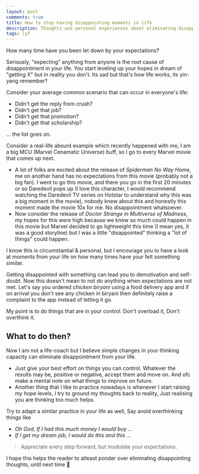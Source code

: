 ```yaml
---
layout: post
comments: true
title: How to stop having disappointing moments in life
description: Thoughts and personal experiences about eliminating disappointment from one's life
tags: lyf
---
```


How many time have you been let down by your expectations?

Seriously, "expecting" anything from anyone is the root cause of disappointment in your life. You start leveling up your hopes in dream of "getting X" but in reality you don't. Its sad but that's how life works, its yin-yang remember?


Consider your average common scenario that can occur in everyone's life:

- Didn't get the reply from crush?
- Didn't get that job?
- Didn't get that promotion?
- Didn't get that scholarship?

... the list goes on.

Consider a real-life absurd example which recently happened with me, I am a big MCU (Marvel Cenamatic Universe) buff, so I go to every Marvel movie that comes up next.
- A lot of folks are excited about the release of _Spiderman No Way Home_, me on another hand has no expectations from this movie (probably not a big fan). I went to go this movie, and there you go in the first 20 minutes or so Daredevil pops up (I love this character, I would recommend watching the Daredevil TV series on Hotstar to understand why this was a big moment in the movie), nobody knew about this and honestly this moment made the movie 10x for me. No disappointment whatsoever.
- Now consider the release of _Doctor Strange in Multiverse of Madness_, my hopes for this were high because we knew so much could happen in this movie but Marvel decided to go lightweight this time (I mean yes, it was a good storyline) but I was a little "disappointed" thinking a "lot of things" could happen.

I know this is circumstantial & personal, but I encourage you to have a look at moments from your life on how many times have your felt something similar.

Getting disappointed with something can lead you to demotivation and self-doubt.
Now this doesn't mean to not do anything when expectations are not met. 
Let's say you ordered _chicken biryani_ using a food delivery app and if on arrival you don't see any chicken in biryani then definitely raise a complaint to the app instead of letting it go.

My point is to do things that are in your control. Don't overload it, Don't overthink it.

## What to do then?

Now I am not a life-coach but I believe simple changes in your thinking capacity can eliminate disappointment from your life.

- Just give your best effort on things you can control. Whatever the results may be, positive or negative, accept them and move on. And ofc make a mental note on what things to improve on future.
- Another thing that I like to practice nowadays is whenever I start raising my hope levels, I try to ground my thoughts back to reality, Just realising you are thinking too much helps.

Try to adapt a similar practice in your life as well, Say avoid overthinking things like

- _Oh God, If I had this much money I would buy ..._
- _If I get my dream job, I would do this and this ..._

> Appreciate every step forward, but modulate your expectations.


I hope this helps the reader to atleast ponder over eliminating disappointing thoughts, until next time 👋
